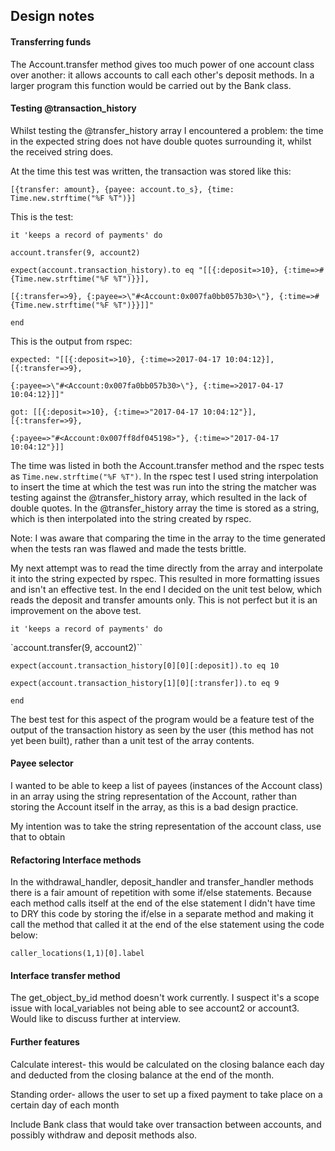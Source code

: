 ## Design notes

#### Transferring funds

The Account.transfer method gives too much power of one account class over another: it allows accounts to call each other's deposit methods. In a larger program this function would be carried out by the Bank class.

#### Testing @transaction_history

Whilst testing the @transfer_history array I encountered a problem: the time in the expected string does not have double quotes surrounding it, whilst the received string does.

At the time this test was written, the transaction was stored like this:

`[{transfer: amount}, {payee: account.to_s}, {time: Time.new.strftime("%F %T")}]`

This is the test:

`it 'keeps a record of payments' do`

  `account.transfer(9, account2)`

  `expect(account.transaction_history).to eq "[[{:deposit=>10}, {:time=>#{Time.new.strftime("%F %T")}}],`

   `[{:transfer=>9}, {:payee=>\"#<Account:0x007fa0bb057b30>\"}, {:time=>#{Time.new.strftime("%F %T")}}]]"`

`end`

This is the output from rspec:

`expected: "[[{:deposit=>10}, {:time=>2017-04-17 10:04:12}], [{:transfer=>9},`

`{:payee=>\"#<Account:0x007fa0bb057b30>\"}, {:time=>2017-04-17 10:04:12}]]"`

`got: [[{:deposit=>10}, {:time=>"2017-04-17 10:04:12"}], [{:transfer=>9},`

`{:payee=>"#<Account:0x007ff8df045198>"}, {:time=>"2017-04-17 10:04:12"}]]`


The time was listed in both the Account.transfer method and the rspec tests as `Time.new.strftime("%F %T")`. In the rspec test I used string interpolation to insert the time at which the test was run into the string the matcher was testing against the @transfer_history array, which resulted in the lack of double quotes. In the @transfer_history array the time is stored as a string, which is then interpolated into the string created by rspec.

Note: I was aware that comparing the time in the array to the time generated when the tests ran was flawed and made the tests brittle.

My next attempt was to read the time directly from the array and interpolate it into the string expected by rspec. This resulted in more formatting issues and isn't an effective test. In the end I decided on the unit test below, which reads the deposit and transfer amounts only. This is not perfect but it is an improvement on the above test.

`it 'keeps a record of payments' do`

  `account.transfer(9, account2)``

  `expect(account.transaction_history[0][0][:deposit]).to eq 10`

  `expect(account.transaction_history[1][0][:transfer]).to eq 9`

`end`

The best test for this aspect of the program would be a feature test of the output of the transaction history as seen by the user (this method has not yet been built), rather than a unit test of the array contents.

#### Payee selector

I wanted to be able to keep a list of payees (instances of the Account class) in an array using the string representation of the Account, rather than storing the Account itself in the array, as this is a bad design practice.

My intention was to take the string representation of the account class, use that to obtain

#### Refactoring Interface methods

In the withdrawal_handler, deposit_handler and transfer_handler methods there is a fair amount of repetition with some if/else statements. Because each method calls itself at the end of the else statement I didn't have time to DRY this code by storing the if/else in a separate method and making it call the method that called it at the end of the else statement using the code below:

`caller_locations(1,1)[0].label`

#### Interface transfer method

The get_object_by_id method doesn't work currently. I suspect it's a scope issue with local_variables not being able to see account2 or account3. Would like to discuss further at interview.


#### Further features

Calculate interest- this would be calculated on the closing balance each day and deducted from the closing balance at the end of the month.

Standing order- allows the user to set up a fixed payment to take place on a certain day of each month

Include Bank class that would take over transaction between accounts, and possibly withdraw and deposit methods also.
